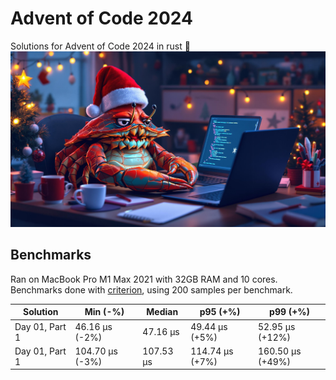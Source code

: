 # Advent of Code 2024

Solutions for Advent of Code 2024 in rust 🦀
![crabklaus](crabklaus.jpg)

<!-- BENCHMARKS -->
## Benchmarks
Ran on MacBook Pro M1 Max 2021 with 32GB RAM and 10 cores.
Benchmarks done with [criterion](https://github.com/bheisler/criterion.rs), using 200 samples per benchmark.

| Solution | Min (-%) | Median | p95 (+%) | p99 (+%) |
|----------|----------|---------|-----------|----------|
| Day 01, Part 1 | 46.16 µs (-2%) | 47.16 µs | 49.44 µs (+5%) | 52.95 µs (+12%) |
| Day 01, Part 1 | 104.70 µs (-3%) | 107.53 µs | 114.74 µs (+7%) | 160.50 µs (+49%) |

<!-- BENCHMARKS_END -->